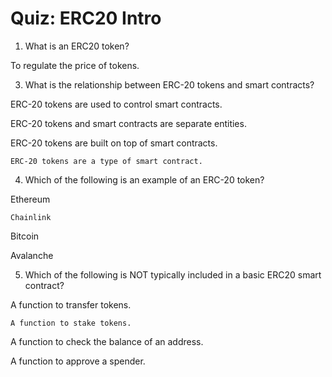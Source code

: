 # Quiz: ERC20 Intro

1. What is an ERC20 token?

To regulate the price of tokens.



3. What is the relationship between ERC-20 tokens and smart contracts?


ERC-20 tokens are used to control smart contracts.


ERC-20 tokens and smart contracts are separate entities.


ERC-20 tokens are built on top of smart contracts.


`ERC-20 tokens are a type of smart contract.`


4. Which of the following is an example of an ERC-20 token?


Ethereum


`Chainlink`


Bitcoin


Avalanche


5. Which of the following is NOT typically included in a basic ERC20 smart contract?


A function to transfer tokens.


`A function to stake tokens.`

A function to check the balance of an address.


A function to approve a spender.

